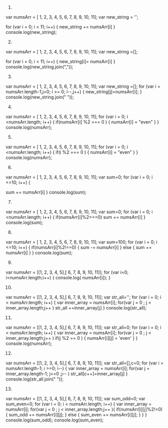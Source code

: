 1. 
var numsArr = [ 1, 2, 3, 4, 5, 6, 7, 8, 9, 10, 11];
var new_string = '';
 
for (var i = 0; i < 11; i++) {
 new_string += numsArr[i] 
}
console.log(new_string);

2.

var numsArr = [ 1, 2, 3, 4, 5, 6, 7, 8, 9, 10, 11];
var new_string =[];
 
for (var i = 0; i < 11; i++) {
 new_string[i]= numsArr[i] 
}
console.log(new_string.join(","));

3.
var numsArr = [ 1, 2, 3, 4, 5, 6, 7, 8, 9, 10, 11];
var new_string =[];
for (var i = numsArr.length-1,j=0; i >= 0; i--,j++) {
 new_string[j]=numsArr[i];
}
console.log(new_string.join(" "));

4.
var numsArr = [ 1, 2, 3, 4, 5, 6, 7, 8, 9, 10, 11];
for (var i = 0; i <numsArr.length; i++) {
 if(numsArr[i] %2 === 0 )
 {
 numsArr[i] = "even"
 }
}
console.log(numsArr);

5.
var numsArr = [ 1, 2, 3, 4, 5, 6, 7, 8, 9, 10, 11];
for (var i = 0; i <numsArr.length; i++) {
 if(i %2 === 0 )
 {
 numsArr[i] = "even"
 }
}
console.log(numsArr);

6.
var numsArr = [ 1, 2, 3, 4, 5, 6, 7, 8, 9, 10, 11];
 var sum=0;
for (var i = 0; i <=10; i++) {

 sum += numsArr[i]
}
console.log(sum);

7.
var numsArr = [ 1, 2, 3, 4, 5, 6, 7, 8, 9, 10, 11];
var sum=0;
for (var i = 0; i <numsArr.length; i++) {
 if(numsArr[i]%2===0)
    sum += numsArr[i]
}
console.log(sum);

8.
var numsArr = [ 1, 2, 3, 4, 5, 6, 7, 8, 9, 10, 11];
var sum=100;
for (var i = 0; i <=10; i++) {
 if(numsArr[i]%2!==0)
 {
 sum -= numsArr[i]
 }
 else
 {
 sum += numsArr[i]
 }
}
console.log(sum);

9.
var numsArr = [[1, 2, 3, 4, 5],[ 6, 7, 8, 9, 10, 11]];
for (var i=0; i<numsArr.length;i++) {
 console.log( numsArr[i]);
}

10.

var numsArr = [[1, 2, 3, 4, 5],[ 6, 7, 8, 9, 10, 11]];
var str_all='';
for (var i = 0; i < numsArr.length; i++) {
 var inner_array = numsArr[i];
 for(var j = 0 ; j < inner_array.length;j++ )
     str_all +=inner_array[j]
}
console.log(str_all);

11.
var numsArr = [[1, 2, 3, 4, 5],[ 6, 7, 8, 9, 10, 11]];
var str_all=0;
for (var i = 0; i < numsArr.length; i++) {
 var inner_array = numsArr[i];
 for(var j = 0 ; j < inner_array.length;j++ )
      if(j %2 == 0 )
      {
         numsArr[i][j] = 'even'
       }
}
console.log(numsArr);

12.
var numsArr = [[1, 2, 3, 4, 5],[ 6, 7, 8, 9, 10, 11]];
var str_all=[],c=0;
for (var i = numsArr.length-1; i >=0; i--) {
 var inner_array = numsArr[i];
 for(var j = inner_array.length-1; j>=0 ;j-- )
     str_all[c++]=inner_array[j]
}
console.log(str_all.join(" "));

13.
var numsArr = [[1, 2, 3, 4, 5],[ 6, 7, 8, 9, 10, 11]];
var sum_odd=0;
var sum_even=0;
for (var i = 0; i < numsArr.length; i++) {
 var inner_array = numsArr[i];
 for(var j = 0 ; j < inner_array.length;j++ ){
 if(numsArr[i][j]%2!=0)
 {
    sum_odd += numsArr[i][j];
 }
 else
 {
    sum_even += numsArr[i][j];
 }
}
}
console.log(sum_odd);
console.log(sum_even);


